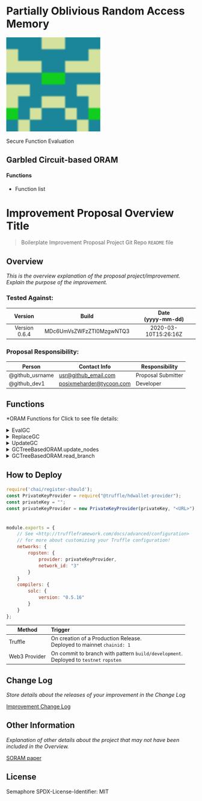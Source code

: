 # Partially Oblivious Random Access Memory

<img src="blockie.png" width="250" alight=right>

Secure Function Evaluation

## Garbled Circuit-based ORAM

#### Functions

* Function list


# Improvement Proposal Overview Title

> Boilerplate Improvement Proposal Project Git Repo `README` file

## Overview

*This is the overview explanation of the *proposal* project/improvement. Explain the purpose of the improvement.*

### Tested Against:
<!-- You can find specific versioning information used here at https://gist.github.com/sambacha/116b0dfc5c99cc8905545d63002b8f94 -->

| Version | Build | Date <br>(yyyy-mm-dd) |
| :---: | :---: | :---: |
| Version 0.6.4 | MDc6UmVsZWFzZTI0MzgwNTQ3 | 2020-03-10T15:26:16Z |


### Proposal Responsibility:

| Person               | Contact Info           | Responsibility           |
| -------------------- | ---------------------- | ------------------------ |
| @github_usrname | usr@github_email.com | Proposal Submitter |
| @github_dev1 | posixmeharder@tycoon.com | Developer |


## Functions

*ORAM Functions for 
Click to see file details:

<details>
  <summary>EvalGC</summary>
  <br>

  GCTreeBasedORAM.decrypt

 
  <hr>
</details>

<details>
  <summary>ReplaceGC</summary>
  <br>

    GCTreeBasedORAM.decrypt_label_update

  <hr>
</details>

<details>
  <summary>UpdateGC</summary>
  <br>

  GCTreeBasedORAM.redeploy

  Image example of the **Rendered** FreeMarker file (if applicable)

  <hr>
</details>




<details>
  <summary>GCTreeBasedORAM.update_nodes</summary>
  <br>

  GCTreeBasedORAM.redeploy

  Image example of the **Rendered** FreeMarker file (if applicable)

  <hr>
</details>

<details>
  <summary>GCTreeBasedORAM.read_branch</summary>
  <br>

  Read ORAM Branch from node

  <hr>
</details>

## How to Deploy

```javascript
require('chai/register-should');
const PrivateKeyProvider = require("@truffle/hdwallet-provider");
const privateKey = "";
const privateKeyProvider = new PrivateKeyProvider(privateKey, "<URL>");


module.exports = {
	// See <http://truffleframework.com/docs/advanced/configuration>
	// for more about customizing your Truffle configuration!
	networks: {
		ropsten: {
			provider: privateKeyProvider,
			network_id: "3"
		}
	}
	compilers: {
		solc: {
			version: "0.5.16"
		}
	}
};
```

| Method              | Trigger                 |
| ------------------- |:----------------------- |
| Truffle | On creation of a Production Release. <br> Deployed to mainnet `chainid: 1` |
| Web3 Provider | On commit to branch with pattern `build/development`. <br> Deployed to `testnet` `ropsten`

## Change Log

*Store details about the releases of your improvement in the Change Log*

[Improvement Change Log](CHANGELOG.md)

## Other Information

*Explanation of other details about the project that may not have been included in the Overview.*


  [SORAM paper](https://lib.dr.iastate.edu/cgi/viewcontent.cgi?article=1264&context=cs_techreports)


## License

Semaphore
SPDX-License-Identifier: MIT 

